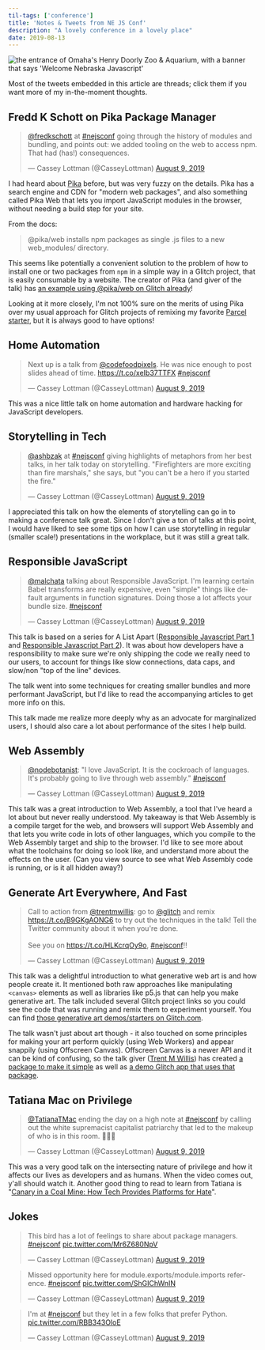 ```yaml
---
til-tags: ['conference']
title: 'Notes & Tweets from NE JS Conf'
description: "A lovely conference in a lovely place" 
date: 2019-08-13
---
```


<img src="https://cdn.glitch.com/a7c5a8e6-9c91-4b32-95a3-cbda75a6eda5%2Fzoo.jpeg?v=1565718329409" alt="the entrance of Omaha's Henry Doorly Zoo & Aquarium, with a banner that says 'Welcome Nebraska Javascript'"/>

Most of the tweets embedded in this article are threads; click them if you want more of my in-the-moment thoughts.

## Fredd K Schott on Pika Package Manager

<blockquote class="twitter-tweet" data-lang="en"><p lang="en" dir="ltr"><a href="https://twitter.com/FredKSchott?ref_src=twsrc%5Etfw">@fredkschott</a> at <a href="https://twitter.com/hashtag/nejsconf?src=hash&amp;ref_src=twsrc%5Etfw">#nejsconf</a> going through the history of modules and bundling, and points out: we added tooling on the web to access npm. That had (has!) consequences.</p>&mdash; Cassey Lottman (@CasseyLottman) <a href="https://twitter.com/CasseyLottman/status/1159831637703553026?ref_src=twsrc%5Etfw">August 9, 2019</a></blockquote> <script async src="https://platform.twitter.com/widgets.js" charset="utf-8"></script>

I had heard about [Pika](https://www.pika.dev/) before, but was very fuzzy on the details. Pika has a search engine and CDN for "modern web packages", and also something called Pika Web that lets you import JavaScript modules in the browser, without needing a build step for your site. 

From the docs:
 
> @pika/web installs npm packages as single .js files to a new web_modules/ directory.

This seems like potentially a convenient solution to the problem of how to install one or two packages from `npm` in a simple way in a Glitch project, that is easily consumable by a website. The creator of Pika (and giver of the talk) has [an example using @pika/web on Glitch already](https://glitch.com/~pika-web-example-simple)! 

Looking at it more closely, I'm not 100% sure on the merits of using Pika over my usual approach for Glitch projects of remixing my favorite [Parcel starter](https://glitch.com/~parcel), but it is always good to have options! 

## Home Automation
<blockquote class="twitter-tweet"><p lang="en" dir="ltr">Next up is a talk from <a href="https://twitter.com/CodeFoodPixels?ref_src=twsrc%5Etfw">@codefoodpixels</a>. He was nice enough to post slides ahead of time. <a href="https://t.co/xeIb37TTFX">https://t.co/xeIb37TTFX</a> <a href="https://twitter.com/hashtag/nejsconf?src=hash&amp;ref_src=twsrc%5Etfw">#nejsconf</a></p>&mdash; Cassey Lottman (@CasseyLottman) <a href="https://twitter.com/CasseyLottman/status/1159834573339078656?ref_src=twsrc%5Etfw">August 9, 2019</a></blockquote> <script async src="https://platform.twitter.com/widgets.js" charset="utf-8"></script>

This was a nice little talk on home automation and hardware hacking for JavaScript developers. 

## Storytelling in Tech

<blockquote class="twitter-tweet"><p lang="en" dir="ltr"><a href="https://twitter.com/ashbzak?ref_src=twsrc%5Etfw">@ashbzak</a> at <a href="https://twitter.com/hashtag/nejsconf?src=hash&amp;ref_src=twsrc%5Etfw">#nejsconf</a> giving highlights of metaphors from her best talks, in her talk today on storytelling. &quot;Firefighters are more exciting than fire marshals,&quot; she says, but &quot;you can&#39;t be a hero if you started the fire.&quot;</p>&mdash; Cassey Lottman (@CasseyLottman) <a href="https://twitter.com/CasseyLottman/status/1159860869997744129?ref_src=twsrc%5Etfw">August 9, 2019</a></blockquote> <script async src="https://platform.twitter.com/widgets.js" charset="utf-8"></script>

I appreciated this talk on how the elements of storytelling can go in to making a conference talk great. Since I don't give a ton of talks at this point, I would have liked to see some tips on how I can use storytelling in regular (smaller scale!) presentations in the workplace, but it was still a great talk.

## Responsible JavaScript
<blockquote class="twitter-tweet"><p lang="en" dir="ltr"><a href="https://twitter.com/malchata?ref_src=twsrc%5Etfw">@malchata</a> talking about Responsible JavaScript. I&#39;m learning certain Babel transforms are really expensive, even &quot;simple&quot; things like default arguments in function signatures. Doing those a lot affects your bundle size. <a href="https://twitter.com/hashtag/nejsconf?src=hash&amp;ref_src=twsrc%5Etfw">#nejsconf</a></p>&mdash; Cassey Lottman (@CasseyLottman) <a href="https://twitter.com/CasseyLottman/status/1159875112289669123?ref_src=twsrc%5Etfw">August 9, 2019</a></blockquote> <script async src="https://platform.twitter.com/widgets.js" charset="utf-8"></script>

This talk is based on a series for A List Apart ([Responsible Javascript Part 1](https://alistapart.com/article/responsible-javascript-part-1/) and [Responsible Javascript Part 2](https://alistapart.com/article/responsible-javascript-part-2/)). It was about how developers have a responsibility to make sure we're only shipping the code we really need to our users, to account for things like slow connections, data caps, and slow/non "top of the line" devices. 

The talk went into some techniques for creating smaller bundles and more performant JavaScript, but I'd like to read the accompanying articles to get more info on this. 

This talk made me realize more deeply why as an advocate for marginalized users, I should also care a lot about performance of the sites I help build.

## Web Assembly
<blockquote class="twitter-tweet"><p lang="en" dir="ltr"><a href="https://twitter.com/nodebotanist?ref_src=twsrc%5Etfw">@nodebotanist</a>: &quot;I love JavaScript. It is the cockroach of languages. It&#39;s probably going to live through web assembly.&quot; <a href="https://twitter.com/hashtag/nejsconf?src=hash&amp;ref_src=twsrc%5Etfw">#nejsconf</a></p>&mdash; Cassey Lottman (@CasseyLottman) <a href="https://twitter.com/CasseyLottman/status/1159923716190547968?ref_src=twsrc%5Etfw">August 9, 2019</a></blockquote> <script async src="https://platform.twitter.com/widgets.js" charset="utf-8"></script>

This talk was a great introduction to Web Assembly, a tool that I've heard a lot about but never really understood. My takeaway is that Web Assembly is a compile target for the web, and browsers will support Web Assembly and that lets you write code in lots of other languages, which you compile to the Web Assembly target and ship to the browser. I'd like to see more about what the toolchains for doing so look like, and understand more about the effects on the user. (Can you view source to see what Web Assembly code is running, or is it all hidden away?)

## Generate Art Everywhere, And Fast

<blockquote class="twitter-tweet"><p lang="en" dir="ltr">Call to action from <a href="https://twitter.com/trentmwillis?ref_src=twsrc%5Etfw">@trentmwillis</a>: go to <a href="https://twitter.com/glitch?ref_src=twsrc%5Etfw">@glitch</a> and remix <a href="https://t.co/B9GKgAONG6">https://t.co/B9GKgAONG6</a> to try out the techniques in the talk! Tell the Twitter community about it when you&#39;re done. <br><br>See you on <a href="https://t.co/HLKcrqOy9o">https://t.co/HLKcrqOy9o</a>, <a href="https://twitter.com/hashtag/nejsconf?src=hash&amp;ref_src=twsrc%5Etfw">#nejsconf</a>!!</p>&mdash; Cassey Lottman (@CasseyLottman) <a href="https://twitter.com/CasseyLottman/status/1159935408131760128?ref_src=twsrc%5Etfw">August 9, 2019</a></blockquote> <script async src="https://platform.twitter.com/widgets.js" charset="utf-8"></script>

This talk was a delightful introduction to what generative web art is and how people create it. It mentioned both raw approaches like manipulating `<canvas>` elements as well as libraries like p5.js that can help you make generative art. The talk included several Glitch project links so you could see the code that was running and remix them to experiment yourself. You can find [those generative art demos/starters on Glitch.com](https://glitch.com/@trentmwillis/nejs-generative-art-demos). 

The talk wasn't just about art though - it also touched on some principles for making your art perform quickly (using Web Workers) and appear snappily (using Offscreen Canvas). Offscreen Canvas is a newer API and it can be kind of confusing, so the talk giver ([Trent M Willis](https://glitch.com/@trentmwillis)) has created [a package to make it simple](https://www.npmjs.com/package/ez-offscreen-canvas) as well as [a demo Glitch app that uses that package](https://glitch.com/~offscreen-canvas-kit). 

## Tatiana Mac on Privilege

<blockquote class="twitter-tweet"><p lang="en" dir="ltr"><a href="https://twitter.com/TatianaTMac?ref_src=twsrc%5Etfw">@TatianaTMac</a> ending the day on a high note at <a href="https://twitter.com/hashtag/nejsconf?src=hash&amp;ref_src=twsrc%5Etfw">#nejsconf</a> by calling out the white supremacist capitalist patriarchy that led to the makeup of who is in this room. 👏👏👏</p>&mdash; Cassey Lottman (@CasseyLottman) <a href="https://twitter.com/CasseyLottman/status/1159954112043200518?ref_src=twsrc%5Etfw">August 9, 2019</a></blockquote> <script async src="https://platform.twitter.com/widgets.js" charset="utf-8"></script>

This was a very good talk on the intersecting nature of privilege and how it affects our lives as developers and as humans. When the video comes out, y'all should watch it. 
Another good thing to read to learn from Tatiana is "[Canary in a Coal Mine: How Tech Provides Platforms for Hate](https://alistapart.com/article/canary-in-a-coal-mine-how-tech-provides-platforms-for-hate/)".

## Jokes

<blockquote class="twitter-tweet"><p lang="en" dir="ltr">This bird has a lot of feelings to share about package managers. <a href="https://twitter.com/hashtag/nejsconf?src=hash&amp;ref_src=twsrc%5Etfw">#nejsconf</a> <a href="https://t.co/Mr6Z680NpV">pic.twitter.com/Mr6Z680NpV</a></p>&mdash; Cassey Lottman (@CasseyLottman) <a href="https://twitter.com/CasseyLottman/status/1159852319439314945?ref_src=twsrc%5Etfw">August 9, 2019</a></blockquote> <script async src="https://platform.twitter.com/widgets.js" charset="utf-8"></script>

<blockquote class="twitter-tweet"><p lang="en" dir="ltr">Missed opportunity here for module.exports/module.imports reference. <a href="https://twitter.com/hashtag/nejsconf?src=hash&amp;ref_src=twsrc%5Etfw">#nejsconf</a> <a href="https://t.co/ShGIChWnIN">pic.twitter.com/ShGIChWnIN</a></p>&mdash; Cassey Lottman (@CasseyLottman) <a href="https://twitter.com/CasseyLottman/status/1159883222811062272?ref_src=twsrc%5Etfw">August 9, 2019</a></blockquote> <script async src="https://platform.twitter.com/widgets.js" charset="utf-8"></script>

<blockquote class="twitter-tweet"><p lang="en" dir="ltr">I&#39;m at <a href="https://twitter.com/hashtag/nejsconf?src=hash&amp;ref_src=twsrc%5Etfw">#nejsconf</a> but they let in a few folks that prefer Python. <a href="https://t.co/RBB343OloE">pic.twitter.com/RBB343OloE</a></p>&mdash; Cassey Lottman (@CasseyLottman) <a href="https://twitter.com/CasseyLottman/status/1159919070000627712?ref_src=twsrc%5Etfw">August 9, 2019</a></blockquote> <script async src="https://platform.twitter.com/widgets.js" charset="utf-8"></script>
